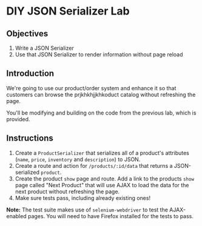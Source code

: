 # DIY JSON Serializer Lab

## Objectives

1.  Write a JSON Serializer
2.  Use that JSON Serializer to render information without page reload

## Introduction

We're going to use our product/order system and enhance it so that
customers can browse the prjkhkhjjkhkoduct catalog without refreshing the page.

You'll be modifying and building on the code from the previous lab,
which is provided.

## Instructions

1.  Create a `ProductSerializer` that serializes all of a product's
    attributes (`name`, `price`, `inventory` and `description`) to JSON.
2.  Create a route and action for `/products/:id/data` that returns a
    JSON-serialized `product`.
3.  Create the product `show` page and route. Add a link to the products `show` page called "Next Product" that
    will use AJAX to load the data for the next product without refreshing the page.
4.  Make sure tests pass, including already existing ones!

**Note:** The test suite makes use of `selenium-webdriver` to test the
AJAX-enabled pages. You will need to have Firefox installed for the
tests to pass.
